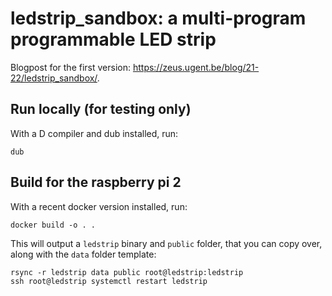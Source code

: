 # ledstrip_sandbox: a multi-program programmable LED strip

Blogpost for the first version: https://zeus.ugent.be/blog/21-22/ledstrip_sandbox/.

## Run locally (for testing only)

With a D compiler and dub installed, run:

```
dub
```

## Build for the raspberry pi 2

With a recent docker version installed, run:

```
docker build -o . .
```

This will output a `ledstrip` binary and `public` folder, that you can copy over, along with the `data` folder template:

```
rsync -r ledstrip data public root@ledstrip:ledstrip
ssh root@ledstrip systemctl restart ledstrip
```

